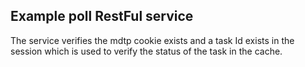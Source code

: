 Example poll RestFul service
----

The service verifies the mdtp cookie exists and a task Id exists in the session which is used to verify the status of the task in the cache.
